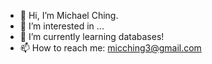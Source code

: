 - 👋 Hi, I’m Michael Ching.
- 👀 I’m interested in ...
- 🌱 I’m currently learning databases!
- 📫 How to reach me: micching3@gmail.com

<!---
miching/miching is a ✨ special ✨ repository because its `README.md` (this file) appears on your GitHub profile.
You can click the Preview link to take a look at your changes.
--->

